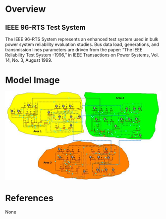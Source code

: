 # Overview
## IEEE 96-RTS Test System
The IEEE 96-RTS System represents an enhanced test system used in bulk power system reliability evaluation studies. Bus data load, generations, and transmission lines parameters are driven from the paper: “The IEEE Reliability Test System -1996,” in IEEE Transactions on Power Systems, Vol. 14, No. 3, August 1999.

# Model Image
![Model Image](assets/ieee-96-bus-rts-system.jpg)

# References
None
